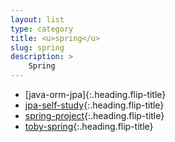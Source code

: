 ```yaml
---
layout: list
type: category
title: <u>spring</u>
slug: spring
description: >
    Spring
---
```


* [java-orm-jpa]{:.heading.flip-title}
* [jpa-self-study]{:.heading.flip-title}
* [spring-project]{:.heading.flip-title}
* [toby-spring]{:.heading.flip-title}

[effective-java]: /spring/java-orm-jpa
[jpa-self-study]: /spring/jpa-self-study
[spring-project]: /spring/spring-project
[toby-spring]: /spring/toby-spring